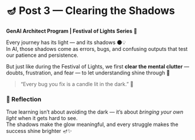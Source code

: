 ﻿# 🪔 Post 3 — Clearing the Shadows
**GenAI Architect Program | Festival of Lights Series** 🌟  

Every journey has its light — and its shadows 🌑💡  
In AI, those shadows come as errors, bugs, and confusing outputs that test our patience and persistence.  

But just like during the Festival of Lights, we first **clear the mental clutter** — doubts, frustration, and fear — to let understanding shine through 🌠  

> “Every bug you fix is a candle lit in the dark.” 💫  

### 💭 Reflection
True learning isn’t about avoiding the dark — it’s about *bringing your own light* when it gets hard to see.  
The shadows make the glow meaningful, and every struggle makes the success shine brighter 🪔✨  
